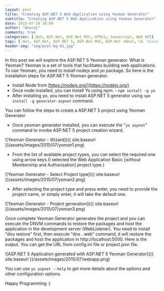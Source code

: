 ```yaml
---
layout: post
title: "Creating ASP.NET 5 Web Application using Yeoman Generator"
subtitle: "Creating ASP.NET 5 Web Application using Yeoman Generator"
date: 2015-07-29 10:09
author: "Anuraj"
comments: true
categories: [.Net, ASP.Net, ASP.Net MVC, HTML5, Javascript, Web API]
tags: [.Net, ASP.Net, ASP.NET 5, ASP.Net MVC, ASP.Net vNext, C#, Visual Studio, Yeoman Generator]
header-img: "img/post-bg-01.jpg"
---
```

In this post we will explore the ASP.NET 5 Yeoman generator. What is Yeoman? Yeoman is a set of tools that facilitates building web applications. To use Yeoman, you need to install nodejs and yo package. So here is the installation steps for ASP.NET 5 Yeoman generator.



*   Install Node from [https://nodejs.org/](https://nodejs.org/)
*   Once node installed, you can install Yo using npm. - `npm install -g yo`
*   After installing yo, you need to install ASP.NET 5 generator using `npm install -g generator-aspnet` command.

You can follow the steps to create a ASP.NET 5 project using Yeoman Generator


*   Once yeoman generator installed, you can execute the "`yo aspnet`" command to invoke ASP.NET 5 project creation wizard.

![Yeoman Generator - Wizard]({{ site.baseurl }}/assets/images/2015/07/yoman1.png)

*   From the list of available project types, you can select the required one using arrow keys.(I selected the Web Application Basic [without Membership and Authorization] project type.)

![Yeoman Generator - Select Project type]({{ site.baseurl }}/assets/images/2015/07/yoman2.png)

*   After selecting the project type and press enter, you need to provide the project name, or simply enter, it will take the default one.

![Yeoman Generator - Project generation]({{ site.baseurl }}/assets/images/2015/07/yoman3.png)


Once complete Yeoman Generator generates the project and you can execute the DNVM commands to restore the packages and host the application in the development server (WebListener). You need to install "dnu restore" first, then execute "dnx . web" command, it will restore the packages and host the application in http://localhost:5000. Here is the output. You can get the URL from config.ini file or project.json file.

![ASP.NET 5 Application generated with ASP.NET 5 Yeoman Generator]({{ site.baseurl }}/assets/images/2015/07/webapp.png)

You can use `yo aspnet --help` to get more details about the options and other configuration options.

Happy Programming :)
